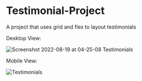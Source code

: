 # Testimonial-Project
A project that uses grid and flex to layout testimonials

Desktop View:

![Screenshot 2022-08-19 at 04-25-08 Testimonials](https://user-images.githubusercontent.com/95437202/185536544-315583d0-a872-4ef2-a730-050860420251.png)

Mobile View:

![Testimonials](https://user-images.githubusercontent.com/95437202/185539757-1b7d8330-bead-4f53-bbf6-bf3477a4cce5.png)




